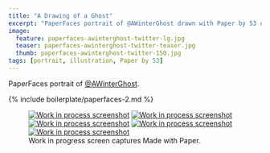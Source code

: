 ```yaml
---
title: "A Drawing of a Ghost"
excerpt: "PaperFaces portrait of @AWinterGhost drawn with Paper by 53 on an iPad."
image: 
  feature: paperfaces-awinterghost-twitter-lg.jpg
  teaser: paperfaces-awinterghost-twitter-teaser.jpg
  thumb: paperfaces-awinterghost-twitter-150.jpg
tags: [portrait, illustration, Paper by 53]
---
```


PaperFaces portrait of [@AWinterGhost](http://twitter.com/AWinterGhost).

{% include boilerplate/paperfaces-2.md %}

<figure class="third">
  <a href="{{ site.url }}/assets/images/paperfaces-awinterghost-process-1-lg.jpg"><img src="{{ site.url }}/assets/images/paperfaces-awinterghost-process-1-600.jpg" alt="Work in process screenshot"></a>
  <a href="{{ site.url }}/assets/images/paperfaces-awinterghost-process-2-lg.jpg"><img src="{{ site.url }}/assets/images/paperfaces-awinterghost-process-2-600.jpg" alt="Work in process screenshot"></a>
  <a href="{{ site.url }}/assets/images/paperfaces-awinterghost-process-3-lg.jpg"><img src="{{ site.url }}/assets/images/paperfaces-awinterghost-process-3-600.jpg" alt="Work in process screenshot"></a>
  <a href="{{ site.url }}/assets/images/paperfaces-awinterghost-process-4-lg.jpg"><img src="{{ site.url }}/assets/images/paperfaces-awinterghost-process-4-600.jpg" alt="Work in process screenshot"></a>
  <a href="{{ site.url }}/assets/images/paperfaces-awinterghost-process-5-lg.jpg"><img src="{{ site.url }}/assets/images/paperfaces-awinterghost-process-5-600.jpg" alt="Work in process screenshot"></a>
  <figcaption>Work in progress screen captures Made with Paper.</figcaption>
</figure>